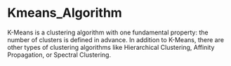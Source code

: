 # Kmeans_Algorithm
K-Means is a clustering algorithm with one fundamental property: the number of clusters is defined in advance. In addition to K-Means, there are other types of clustering algorithms like Hierarchical Clustering, Affinity Propagation, or Spectral Clustering.
